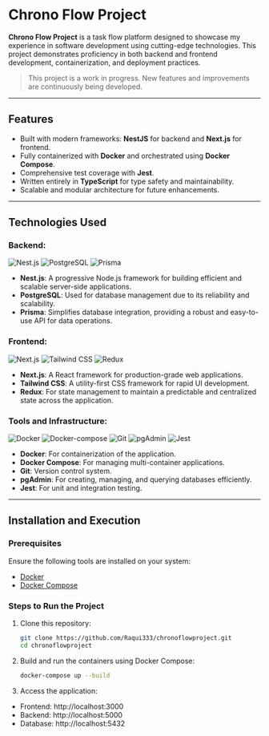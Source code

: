 # Chrono Flow Project

**Chrono Flow Project** is a task flow platform designed to showcase my experience in software development using cutting-edge technologies. This project demonstrates proficiency in both backend and frontend development, containerization, and deployment practices.

> This project is a work in progress. New features and improvements are continuously being developed.

---

## Features

- Built with modern frameworks: **NestJS** for backend and **Next.js** for frontend.
- Fully containerized with **Docker** and orchestrated using **Docker Compose**.
- Comprehensive test coverage with **Jest**.
- Written entirely in **TypeScript** for type safety and maintainability.
- Scalable and modular architecture for future enhancements.

---

## Technologies Used

### Backend:
![Nest.js](https://img.shields.io/badge/NestJS-E0234E?style=flat&logo=nestjs&logoColor=white)
![PostgreSQL](https://img.shields.io/badge/PostgreSQL-336791?style=flat&logo=postgresql&logoColor=white)
![Prisma](https://img.shields.io/badge/Prisma-%232D3748?style=flat&logo=prisma)

- **Nest.js**: A progressive Node.js framework for building efficient and scalable server-side applications.
- **PostgreSQL**: Used for database management due to its reliability and scalability.
- **Prisma**: Simplifies database integration, providing a robust and easy-to-use API for data operations.

### Frontend:
![Next.js](https://img.shields.io/badge/Next.js-545454?style=flat&logo=next.js&logoColor=white)
![Tailwind CSS](https://img.shields.io/badge/Tailwind%20CSS-38B2AC?style=flat&logo=tailwind-css&logoColor=white)
![Redux](https://img.shields.io/badge/Redux-764ABC?style=flat&logo=redux&logoColor=white)

- **Next.js**: A React framework for production-grade web applications.
- **Tailwind CSS**: A utility-first CSS framework for rapid UI development.
- **Redux**: For state management to maintain a predictable and centralized state across the application.
  
### Tools and Infrastructure:
![Docker](https://img.shields.io/badge/Docker-2496ED?style=flat&logo=docker&logoColor=white)
![Docker-compose](https://img.shields.io/badge/Docker%20Compose-2496ED?style=flat&logo=docker&logoColor=white)
![Git](https://img.shields.io/badge/Git-F05032?style=flat&logo=git&logoColor=white)
![pgAdmin](https://img.shields.io/badge/pgAdmin-336791?style=flat&logo=postgresql&logoColor=white)
![Jest](https://img.shields.io/badge/Jest-C21325?style=flat&logo=jest&logoColor=white)
    
- **Docker**: For containerization of the application.
- **Docker Compose**: For managing multi-container applications.
- **Git**: Version control system.
- **pgAdmin**: For creating, managing, and querying databases efficiently.
- **Jest**: For unit and integration testing.

---

## Installation and Execution

### Prerequisites

Ensure the following tools are installed on your system:
- [Docker](https://www.docker.com/)
- [Docker Compose](https://docs.docker.com/compose/)

### Steps to Run the Project

1. Clone this repository:
   ```bash
   git clone https://github.com/Raqui333/chronoflowproject.git
   cd chronoflowproject
   ```
2. Build and run the containers using Docker Compose:
   ```bash
   docker-compose up --build
   ```
3. Access the application:
- Frontend: http://localhost:3000
- Backend: http://localhost:5000
- Database: http://localhost:5432